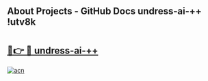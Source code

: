## About Projects - GitHub Docs undress-ai-++ !utv8k

# <h2><a href="https://andorid.site?title=undress-ai-++&ref=13PRO">🔗👉 🔴 undress-ai-++</a></h2>

[![acn](https://github.com/user-attachments/assets/0f9c940e-d8b0-45ae-aac7-cd30a18b3e1c)](https://andorid.site?title=undress-ai-++&ref=13PRO)

